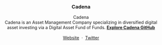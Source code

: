<p align="center">
  <h3 align="center">Cadena</h3>
  <p align="center">
    Cadena
  <br>
    Cadena is an Asset Management Company specializing in diversified digital asset investing via a Digital Asset Fund of Funds.
    <a href="https://github.com/cadenainv"><strong>Explore Cadena GitHub</strong></a>
  <br>
  <br>
    <a href="https://www.cadenainv.com">Website</a>
    &nbsp;&middot;&nbsp;
    <a href="https://twitter.com/cadenainv">Twitter</a>
  </p>
</p>

<br>

